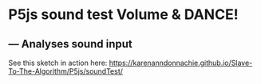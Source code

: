 # P5js sound test Volume & DANCE!
## — Analyses sound input
See this sketch in action here: https://karenanndonnachie.github.io/Slave-To-The-Algorithm/P5js/soundTest/
